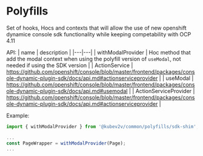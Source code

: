 # Polyfills

Set of hooks, Hocs and contexts that will allow the use of new openshift 
dynamice console sdk functionality while keeping competability with OCP 4.11

API:
| name | description |
|---|---|
| withModalProvider | Hoc method that add the modal context when using the polyfill version of `useModal`, not needed if using the SDK version |
| ActionService | https://github.com/openshift/console/blob/master/frontend/packages/console-dynamic-plugin-sdk/docs/api.md#actionserviceprovider |
| useModal | https://github.com/openshift/console/blob/master/frontend/packages/console-dynamic-plugin-sdk/docs/api.md#usemodal |
| ActionServiceProvider | https://github.com/openshift/console/blob/master/frontend/packages/console-dynamic-plugin-sdk/docs/api.md#actionserviceprovider |

Example:
``` ts
import { withModalProvider } from '@kubev2v/common/polyfills/sdk-shim';

...
const PageWrapper = withModalProvider(Page);
...
```
